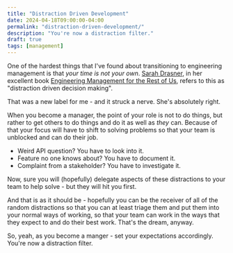 ```yaml
---
title: "Distraction Driven Development"
date: 2024-04-18T09:00:00-04:00
permalink: "distraction-driven-development/"
description: "You're now a distraction filter."
draft: true
tags: [management]
---
```

One of the hardest things that I've found about transitioning to engineering management is that _your time is not your own_. [Sarah Drasner](https://sarahdrasnerdesign.com/), in her excellent book [Engineering Management for the Rest of Us](https://www.engmanagement.dev/), refers to this as "distraction driven decision making".

That was a new label for me - and it struck a nerve. She's absolutely right.

When you become a manager, the point of your role is not to do things, but rather to get others to do things and do it as well as *they* can. Because of that your focus will have to shift to solving problems so that your team is unblocked and can do their job.

- Weird API question? You have to look into it.
- Feature no one knows about? You have to document it.
- Complaint from a stakeholder? You have to investigate it.

Now, sure you will (hopefully) delegate aspects of these distractions to your team to help solve - but they will hit you first.

And that is as it should be - hopefully you can be the receiver of all of the random distractions so that you can at least triage them and put them into your normal ways of working, so that your team can work in the ways that they expect to and do their best work. That's the dream, anyway.

So, yeah, as you become a manger - set your expectations accordingly. You're now a distraction filter.
